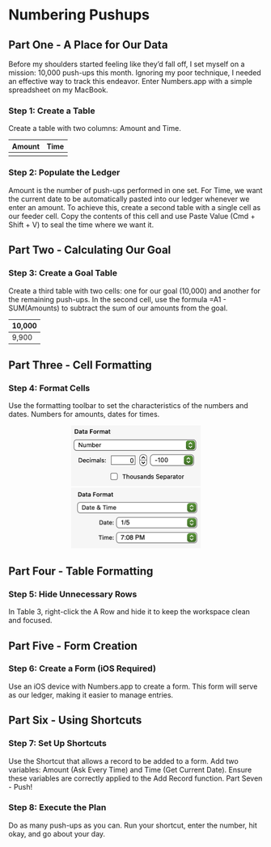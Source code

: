 # Numbering Pushups

## Part One - A Place for Our Data

Before my shoulders started feeling like they’d fall off, I set myself on a mission: 10,000 push-ups this month. Ignoring my poor technique, I needed an effective way to track this endeavor. Enter Numbers.app with a simple spreadsheet on my MacBook.

### Step 1: Create a Table

Create a table with two columns: Amount and Time.

| Amount | Time       |
|--------|------------|
|        |            |


### Step 2: Populate the Ledger

Amount is the number of push-ups performed in one set.
For Time, we want the current date to be automatically pasted into our ledger whenever we enter an amount. To achieve this, create a second table with a single cell as our feeder cell. Copy the contents of this cell and use Paste Value (Cmd + Shift + V) to seal the time where we want it.

## Part Two - Calculating Our Goal

### Step 3: Create a Goal Table

Create a third table with two cells: one for our goal (10,000) and another for the remaining push-ups.
In the second cell, use the formula =A1 - SUM(Amounts) to subtract the sum of our amounts from the goal.

|   10,000   |
|------------|
|    9,900   |

## Part Three - Cell Formatting

### Step 4: Format Cells

Use the formatting toolbar to set the characteristics of the numbers and dates. Numbers for amounts, dates for times.

<p align="center">
    <img src="../looks/numbering_pushups/numberformatting.png" alt="Number Formatting" width="256" height="120" />
    <img src="../looks/numbering_pushups/date&timeformatting.png" alt="Date and Time Formatting" width="256" height="120" />
</p>

## Part Four - Table Formatting

### Step 5: Hide Unnecessary Rows

In Table 3, right-click the A Row and hide it to keep the workspace clean and focused.

## Part Five - Form Creation

### Step 6: Create a Form (iOS Required)

Use an iOS device with Numbers.app to create a form. This form will serve as our ledger, making it easier to manage entries.

## Part Six - Using Shortcuts

### Step 7: Set Up Shortcuts

Use the Shortcut that allows a record to be added to a form. Add two variables: Amount (Ask Every Time) and Time (Get Current Date). Ensure these variables are correctly applied to the Add Record function.
Part Seven - Push!

### Step 8: Execute the Plan

Do as many push-ups as you can. Run your shortcut, enter the number, hit okay, and go about your day.
